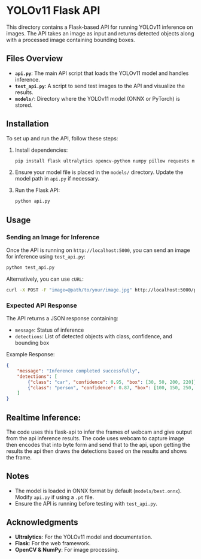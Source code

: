 # YOLOv11 Flask API

This directory contains a Flask-based API for running YOLOv11 inference on images. The API takes an image as input and returns detected objects along with a processed image containing bounding boxes.

## Files Overview
- **`api.py`**: The main API script that loads the YOLOv11 model and handles inference.
- **`test_api.py`**: A script to send test images to the API and visualize the results.
- **`models/`**: Directory where the YOLOv11 model (ONNX or PyTorch) is stored.

## Installation
To set up and run the API, follow these steps:

1. Install dependencies:
   ```bash
   pip install flask ultralytics opencv-python numpy pillow requests matplotlib
   ```

2. Ensure your model file is placed in the `models/` directory. Update the model path in `api.py` if necessary.

3. Run the Flask API:
   ```bash
   python api.py
   ```

## Usage
### Sending an Image for Inference
Once the API is running on `http://localhost:5000`, you can send an image for inference using `test_api.py`:
   ```bash
   python test_api.py
   ```

Alternatively, you can use `cURL`:
   ```bash
   curl -X POST -F "image=@path/to/your/image.jpg" http://localhost:5000/predict
   ```

### Expected API Response
The API returns a JSON response containing:
- `message`: Status of inference
- `detections`: List of detected objects with class, confidence, and bounding box

Example Response:
```json
{
    "message": "Inference completed successfully",
    "detections": [
        {"class": "car", "confidence": 0.95, "box": [30, 50, 200, 220]},
        {"class": "person", "confidence": 0.87, "box": [100, 150, 250, 400]}
    ]
}
```

## Realtime Inference:
The code uses this flask-api to infer the frames of webcam and give output from the api inference results. The code uses webcam to capture image then encodes that into byte form and send that to the api, upon getting the results the api then draws the detections based on the results and shows the frame.

## Notes
- The model is loaded in ONNX format by default (`models/best.onnx`). Modify `api.py` if using a `.pt` file.
- Ensure the API is running before testing with `test_api.py`.

## Acknowledgments
- **Ultralytics**: For the YOLOv11 model and documentation.
- **Flask**: For the web framework.
- **OpenCV & NumPy**: For image processing.

